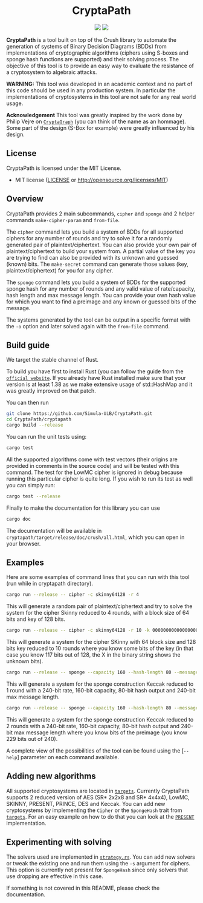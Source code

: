 <h1 align="center">CryptaPath</h1>

<p align="center">
    <a href="https://github.com/Simula-UiB/CryptaPath/blob/master/AUTHORS"><img src="https://img.shields.io/badge/authors-SimulaUIB-orange.svg"></a>
    <a href="https://github.com/Simula-UiB/CryptaPath/blob/master/LICENSE"><img src="https://img.shields.io/badge/license-MIT-blue.svg"></a>
</p>

__CryptaPath__ is a tool built on top of the Crush library to automate the generation of systems of Binary Decision Diagrams (BDDs) from implementations of cryptographic algorithms (ciphers using S-boxes and sponge hash functions are supported) and their solving process. The objective of this tool is to provide an easy way to evaluate the resistance of a cryptosystem to algebraic attacks.

**WARNING:** This tool was developed in an academic context and no part of this code should be used in any production system. In particular the implementations of cryptosystems in this tool are not safe for any real world usage.

**Acknowledgement** This tool was greatly inspired by the work done by Philip Vejre on [`CryptaGraph`](https://gitlab.com/psve/cryptagraph/tree/master) (you can think of the name as an hommage). Some part of the design (S-Box for example) were greatly influenced by his design.

## License

CryptaPath is licensed under the MIT License.

* MIT license ([LICENSE](../LICENSE) or http://opensource.org/licenses/MIT)


## Overview

CryptaPath provides 2 main subcommands, `cipher` and `sponge` and 2 helper commands `make-cipher-param` and `from-file`.

The `cipher` command lets you build a system of BDDs for all supported ciphers for any number of rounds and try to solve it for a randomly generated pair of plaintext/ciphertext. You can also provide your own pair of plaintext/ciphertext to build your system from. A partial value of the key you are trying to find can also be provided with its unknown and guessed (known) bits. The `make-secret` command can generate those values (key, plaintext/ciphertext) for you for any cipher.

The `sponge` command lets you build a system of BDDs for the supported sponge hash for any number of rounds and any valid value of rate/capacity, hash length and max message length. You can provide your own hash value for which you want to find a preimage and any known or guessed bits of the message.

The systems generated by the tool can be output in a specific format with the `-o` option and later solved again with the `from-file` command.

## Build guide

We target the stable channel of Rust.

To build you have first to install Rust (you can follow the guide from the [`official website`](https://www.rust-lang.org/tools/install).
If you already have Rust installed make sure that your version is at least 1.38 as we make extensive usage of std::HashMap and it was greatly improved on that patch.

You can then run 
```bash
git clone https://github.com/Simula-UiB/CryptaPath.git
cd CryptaPath/cryptapath
cargo build --release
```

You can run the unit tests using:

```bash
cargo test
``` 

All the supported algorithms come with test vectors (their origins are provided in comments in the source code) and will be tested with this command.
The test for the LowMC cipher is ignored in debug because running this particular cipher is quite long. If you wish to run its test as well you can simply run:


```bash
cargo test --release
```

Finally to make the documentation for this library you can use

```bash
cargo doc
```

The documentation will be available in `cryptapath/target/release/doc/crush/all.html`, which you can open in your browser.


## Examples

Here are some examples of command lines that you can run with this tool (run while in cryptapath directory).

```bash
cargo run --release -- cipher -c skinny64128 -r 4
```

This will generate a random pair of plaintext/ciphertext and try to solve the system for the cipher Skinny reduced to 4 rounds, with a block size of 64 bits and key of 128 bits.

```bash
cargo run --release -- cipher -c skinny64128 -r 10 -k 0000000000000000000000000000000000000000000000000XXXX00001110X0X0100010101100010XXX0000000000000000000000000000000XX111010101010
```

This will generate a system for the cipher SKinny with 64 block size and 128 bits key reduced to 10 rounds where you know some bits of the key (in that case you know 117 bits out of 128, the X in the binary string shows the unknown bits).

```bash
cargo run --release -- sponge --capacity 160 --hash-length 80 --message-length 240 --rate 240 --rounds 1 -s keccak
```

This will generate a system for the sponge construction Keccak reduced to 1 round with a 240-bit rate, 160-bit capacity, 80-bit hash output and 240-bit max message length.


```bash
cargo run --release -- sponge --capacity 160 --hash-length 80 --message-length 240 --rate 240 --rounds 2 -s keccak --partial-preimage XXXXXXX00000000000000000000000000000000000000000000000000000000000000000000000000000000000000000000000000000000000000000000000000000000000000000000000000000000000000000000000000000000000000000000000000000000000000000000000000000000000XXXX11
```

This will generate a system for the sponge construction Keccak reduced to 2 rounds with a 240-bit rate, 160-bit capacity, 80-bit hash output and 240-bit max message length where you know bits of the preimage (you know 229 bits out of 240).

A complete view of the possibilities of the tool can be found using the [`--help`] parameter on each command available.


## Adding new algorithms

All supported cryptosystems are located in [`targets`](src/targets). Currently CryptaPath supports 2 reduced version of AES (SR* 2x2x8 and SR* 4x4x4), LowMC, SKINNY, PRESENT, PRINCE, DES and Keccak. You can add new cryptosystems by implementing the `Cipher` or the `SpongeHash` trait from [`targets`](src/targets/mod.rs). For an easy example on how to do that you can look at the [`PRESENT`](src/targets/present80.rs) implementation.

## Experimenting with solving

The solvers used are implemented in [`strategy.rs`](src/strategy.rs). You can add new solvers or tweak the existing one and run them using the `-s` argument for ciphers.  This option is currently not present for `SpongeHash` since only solvers that use dropping are effective in this case.


If something is not covered in this README, please check the documentation.